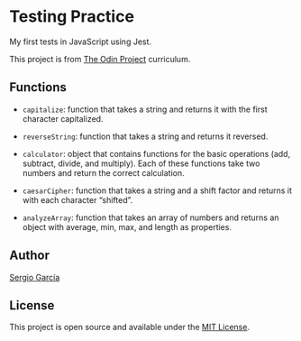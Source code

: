 # Testing Practice

My first tests in JavaScript using Jest.

This project is from [The Odin Project](https://www.theodinproject.com/lessons/node-path-javascript-testing-practice) curriculum.

## Functions 

- ``capitalize``: function that takes a string and returns it with the first character capitalized.

- ``reverseString``: function that takes a string and returns it reversed.

- ``calculator``: object that contains functions for the basic operations (add, subtract, divide, and multiply). Each of these functions take two numbers and return the correct calculation.

- ``caesarCipher``: function that takes a string and a shift factor and returns it with each character “shifted”.

- ``analyzeArray``: function that takes an array of numbers and returns an object with average, min, max, and length as properties.

## Author

[Sergio García](https://github.com/sergiogarciiam)

## License

This project is open source and available under the [MIT License](./LICENSE).